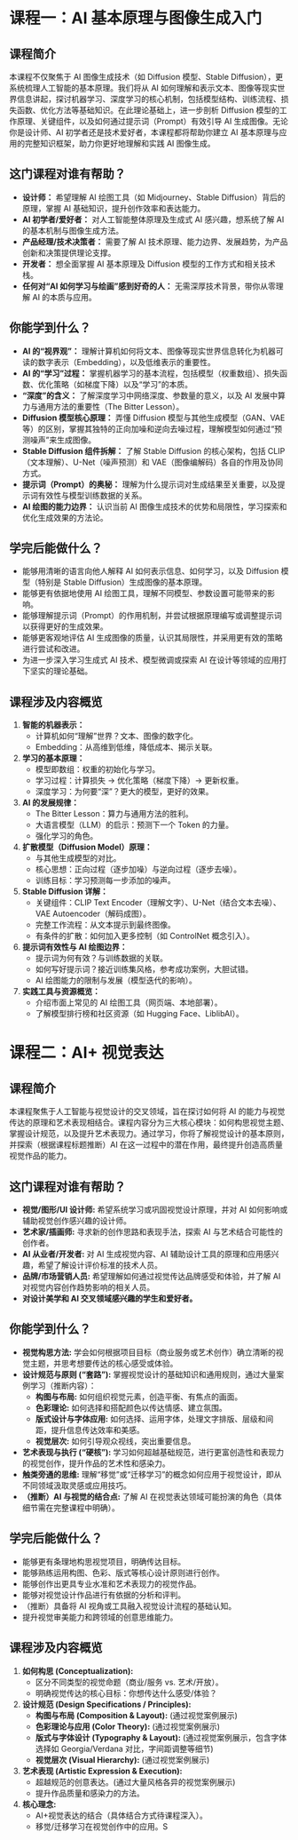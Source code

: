 # 课程一：AI 基本原理与图像生成入门

## 课程简介

本课程不仅聚焦于 AI 图像生成技术（如 Diffusion 模型、Stable Diffusion），更系统梳理人工智能的基本原理。我们将从 AI 如何理解和表示文本、图像等现实世界信息讲起，探讨机器学习、深度学习的核心机制，包括模型结构、训练流程、损失函数、优化方法等基础知识。在此理论基础上，进一步剖析 Diffusion 模型的工作原理、关键组件，以及如何通过提示词（Prompt）有效引导 AI 生成图像。无论你是设计师、AI 初学者还是技术爱好者，本课程都将帮助你建立 AI 基本原理与应用的完整知识框架，助力你更好地理解和实践 AI 图像生成。

## 这门课程对谁有帮助？

* **设计师：** 希望理解 AI 绘图工具（如 Midjourney、Stable Diffusion）背后的原理，掌握 AI 基础知识，提升创作效率和表达能力。
* **AI 初学者/爱好者：** 对人工智能整体原理及生成式 AI 感兴趣，想系统了解 AI 的基本机制与图像生成方法。
* **产品经理/技术决策者：** 需要了解 AI 技术原理、能力边界、发展趋势，为产品创新和决策提供理论支撑。
* **开发者：** 想全面掌握 AI 基本原理及 Diffusion 模型的工作方式和相关技术栈。
* **任何对“AI 如何学习与绘画”感到好奇的人：** 无需深厚技术背景，带你从零理解 AI 的本质与应用。

## 你能学到什么？

* **AI 的“视界观”：** 理解计算机如何将文本、图像等现实世界信息转化为机器可读的数字表示（Embedding），以及低维表示的重要性。
* **AI 的“学习”过程：** 掌握机器学习的基本流程，包括模型（权重数组）、损失函数、优化策略（如梯度下降）以及“学习”的本质。
* **“深度”的含义：** 了解深度学习中网络深度、参数量的意义，以及 AI 发展中算力与通用方法的重要性（The Bitter Lesson）。
* **Diffusion 模型核心原理：** 弄懂 Diffusion 模型与其他生成模型（GAN、VAE 等）的区别，掌握其独特的正向加噪和逆向去噪过程，理解模型如何通过“预测噪声”来生成图像。
* **Stable Diffusion 组件拆解：** 了解 Stable Diffusion 的核心架构，包括 CLIP（文本理解）、U-Net（噪声预测）和 VAE（图像编解码）各自的作用及协同方式。
* **提示词（Prompt）的奥秘：** 理解为什么提示词对生成结果至关重要，以及提示词有效性与模型训练数据的关系。
* **AI 绘图的能力边界：** 认识当前 AI 图像生成技术的优势和局限性，学习探索和优化生成效果的方法论。

## 学完后能做什么？

* 能够用清晰的语言向他人解释 AI 如何表示信息、如何学习，以及 Diffusion 模型（特别是 Stable Diffusion）生成图像的基本原理。
* 能够更有依据地使用 AI 绘图工具，理解不同模型、参数设置可能带来的影响。
* 能够理解提示词（Prompt）的作用机制，并尝试根据原理编写或调整提示词以获得更好的生成效果。
* 能够更客观地评估 AI 生成图像的质量，认识其局限性，并采用更有效的策略进行尝试和改进。
* 为进一步深入学习生成式 AI 技术、模型微调或探索 AI 在设计等领域的应用打下坚实的理论基础。

## 课程涉及内容概览

1. **智能的机器表示：**
    * 计算机如何“理解”世界？文本、图像的数字化。
    * Embedding：从高维到低维，降低成本、揭示关联。
2. **学习的基本原理：**
    * 模型即数组：权重的初始化与学习。
    * 学习过程：计算损失 → 优化策略（梯度下降）→ 更新权重。
    * 深度学习：为何要“深”？更大的模型，更好的效果。
3. **AI 的发展规律：**
    * The Bitter Lesson：算力与通用方法的胜利。
    * 大语言模型（LLM）的启示：预测下一个 Token 的力量。
    * 强化学习的角色。
4. **扩散模型（Diffusion Model）原理：**
    * 与其他生成模型的对比。
    * 核心思想：正向过程（逐步加噪）与逆向过程（逐步去噪）。
    * 训练目标：学习预测每一步添加的噪声。
5. **Stable Diffusion 详解：**
    * 关键组件：CLIP Text Encoder（理解文字）、U-Net（结合文本去噪）、VAE Autoencoder（解码成图）。
    * 完整工作流程：从文本提示到最终图像。
    * 有条件的扩散：如何加入更多控制（如 ControlNet 概念引入）。
6. **提示词有效性与 AI 绘图边界：**
    * 提示词为何有效？与训练数据的关联。
    * 如何写好提示词？接近训练集风格，参考成功案例，大胆试错。
    * AI 绘图能力的限制与发展（模型迭代的影响）。
7. **实践工具与资源概览：**
    * 介绍市面上常见的 AI 绘图工具（网页端、本地部署）。
    * 了解模型排行榜和社区资源（如 Hugging Face、LiblibAI）。

# 课程二：AI+ 视觉表达

## 课程简介

本课程聚焦于人工智能与视觉设计的交叉领域，旨在探讨如何将 AI 的能力与视觉传达的原理和艺术表现相结合。课程内容分为三大核心模块：如何构思视觉主题、掌握设计规范，以及提升艺术表现力。通过学习，你将了解视觉设计的基本原则，并探索（根据课程标题推断）AI 在这一过程中的潜在作用，最终提升创造高质量视觉作品的能力。

## 这门课程对谁有帮助？

* **视觉/图形/UI 设计师:** 希望系统学习或巩固视觉设计原理，并对 AI 如何影响或辅助视觉创作感兴趣的设计师。
* **艺术家/插画师:** 寻求新的创作思路和表现手法，探索 AI 与艺术结合可能性的创作者。
* **AI 从业者/开发者:** 对 AI 生成视觉内容、AI 辅助设计工具的原理和应用感兴趣，希望了解设计评价标准的技术人员。
* **品牌/市场营销人员:** 希望理解如何通过视觉传达品牌感受和体验，并了解 AI 对视觉内容创作趋势影响的相关人员。
* **对设计美学和 AI 交叉领域感兴趣的学生和爱好者。**

## 你能学到什么？

* **视觉构思方法:** 学会如何根据项目目标（商业服务或艺术创作）确立清晰的视觉主题，并思考想要传达的核心感受或体验。
* **设计规范与原则 (“套路”):** 掌握视觉设计的基础知识和通用规则，通过大量案例学习（推断内容）：
    * **构图与布局:** 如何组织视觉元素，创造平衡、有焦点的画面。
    * **色彩理论:** 如何选择和搭配颜色以传达情感、建立氛围。
    * **版式设计与字体应用:** 如何选择、运用字体，处理文字排版、层级和间距，提升信息传达效率和美感。
    * **视觉层次:** 如何引导观众视线，突出重要信息。
* **艺术表现与执行 (“硬核”):** 学习如何超越基础规范，进行更富创造性和表现力的视觉创作，提升作品的艺术性和感染力。
* **触类旁通的思维:** 理解“移觉”或“迁移学习”的概念如何应用于视觉设计，即从不同领域汲取灵感或应用技巧。
* **（推断）AI 与视觉的结合点:** 了解 AI 在视觉表达领域可能扮演的角色（具体细节需在完整课程中明确）。

## 学完后能做什么？

* 能够更有条理地构思视觉项目，明确传达目标。
* 能够熟练运用构图、色彩、版式等核心设计原则进行创作。
* 能够创作出更具专业水准和艺术表现力的视觉作品。
* 能够对视觉设计作品进行有依据的分析和评判。
* （推断）具备将 AI 视角或工具融入视觉设计流程的基础认知。
* 提升视觉审美能力和跨领域的创意思维能力。

## 课程涉及内容概览

1.  **如何构思 (Conceptualization):**
    * 区分不同类型的视觉命题（商业/服务 vs. 艺术/开放）。
    * 明确视觉传达的核心目标：你想传达什么感受/体验？
2.  **设计规范 (Design Specifications / Principles):**
    * **构图与布局 (Composition & Layout):** (通过视觉案例展示)
    * **色彩理论与应用 (Color Theory):** (通过视觉案例展示)
    * **版式与字体设计 (Typography & Layout):** (通过视觉案例展示，包含字体选择如 Georgia/Verdana 对比，字间距调整等细节)
    * **视觉层次 (Visual Hierarchy):** (通过视觉案例展示)
3.  **艺术表现 (Artistic Expression & Execution):**
    * 超越规范的创意表达。(通过大量风格各异的视觉案例展示)
    * 提升作品质量和感染力的方法。
4.  **核心理念:**
    * AI+视觉表达的结合（具体结合方式待课程深入）。
    * 移觉/迁移学习在视觉创作中的应用。S